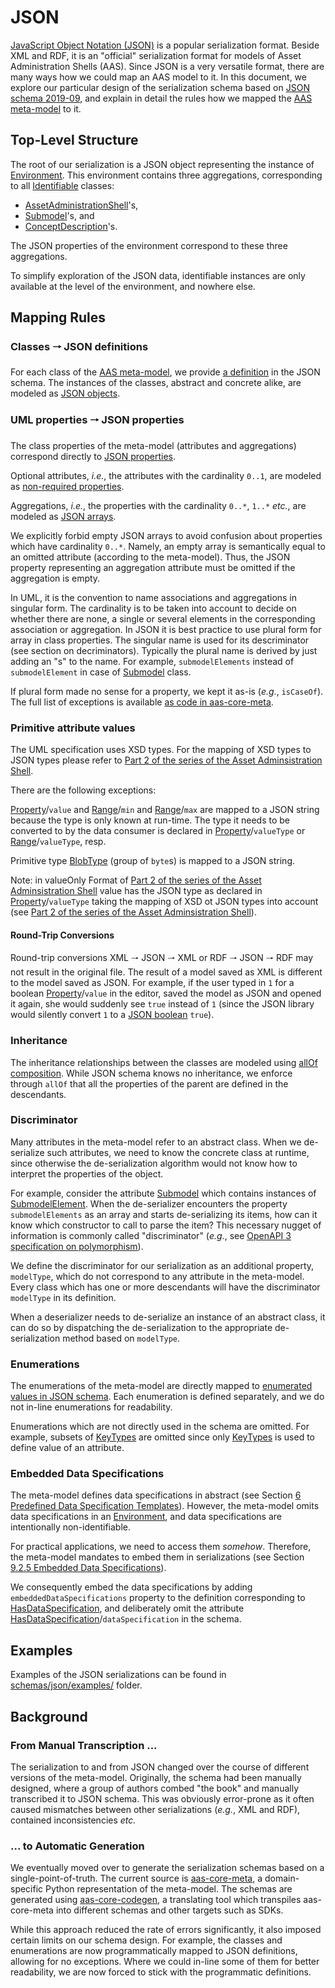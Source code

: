 # JSON

[JavaScript Object Notation (JSON)] is a popular serialization format.
Beside XML and RDF, it is an  "official" serialization format for models of Asset Administration Shells (AAS).
Since JSON is a very versatile format, there are many ways how we could map an AAS model to it.
In this document, we explore our particular design of the serialization schema based on [JSON schema 2019-09], and explain in detail the rules how we mapped the [AAS meta-model] to it.

[JavaScript Object Notation (JSON)]: https://www.json.org
[JSON schema 2019-09]: https://json-schema.org/specification-links.html#2019-09-formerly-known-as-draft-8
[AAS meta-model]: https://www.plattform-i40.de/IP/Redaktion/DE/Downloads/Publikation/Details_of_the_Asset_Administration_Shell_Part1_V3.pdf?__blob=publicationFile&v=10

## Top-Level Structure

The root of our serialization is a JSON object representing the instance of [Environment].
This environment contains three aggregations, corresponding to all [Identifiable] classes:

* [AssetAdministrationShell]'s,
* [Submodel]'s, and
* [ConceptDescription]'s.

[Environment]: https://www.plattform-i40.de/IP/Redaktion/DE/Downloads/Publikation/Details_of_the_Asset_Administration_Shell_Part1_V3.pdf?__blob=publicationFile&v=10#page=82
[Identifiable]: https://www.plattform-i40.de/IP/Redaktion/DE/Downloads/Publikation/Details_of_the_Asset_Administration_Shell_Part1_V3.pdf?__blob=publicationFile&v=10#page=51
[AssetAdministrationShell]: https://www.plattform-i40.de/IP/Redaktion/DE/Downloads/Publikation/Details_of_the_Asset_Administration_Shell_Part1_V3.pdf?__blob=publicationFile&v=10#page=57
[Submodel]: https://www.plattform-i40.de/IP/Redaktion/DE/Downloads/Publikation/Details_of_the_Asset_Administration_Shell_Part1_V3.pdf?__blob=publicationFile&v=10#page=61
[ConceptDescription]: https://www.plattform-i40.de/IP/Redaktion/DE/Downloads/Publikation/Details_of_the_Asset_Administration_Shell_Part1_V3.pdf?__blob=publicationFile&v=10#page=81

The JSON properties of the environment correspond to these three aggregations.

To simplify exploration of the JSON data, identifiable instances are only available at the level of the environment, and nowhere else.

## Mapping Rules

### Classes 🠒 JSON definitions

For each class of the [AAS meta-model], we provide [a definition] in the JSON schema.
The instances of the classes, abstract and concrete alike, are modeled as [JSON objects].

[a definition]: https://json-schema.org/understanding-json-schema/structuring.html#defs
[JSON objects]: https://json-schema.org/understanding-json-schema/reference/object.html

### UML properties  🠒 JSON properties

The class properties of the meta-model (attributes and aggregations) correspond directly to [JSON properties].

[JSON properties]: https://json-schema.org/understanding-json-schema/reference/object.html#properties

Optional attributes, *i.e.*, the attributes with the cardinality ``0..1``, are modeled as [non-required properties].

[non-required properties]: https://json-schema.org/understanding-json-schema/reference/object.html#required-properties

Aggregations, *i.e.*, the properties with the cardinality ``0..*``, ``1..*`` *etc.*, are modeled as [JSON arrays].

[JSON arrays]: https://json-schema.org/understanding-json-schema/reference/array.html

We explicitly forbid empty JSON arrays to avoid confusion about properties which have cardinality ``0..*``.
Namely, an empty array is semantically equal to an omitted attribute (according to the meta-model).
Thus, the JSON property representing an aggregation attribute must be omitted if the aggregation is empty.

In UML, it is the convention to name associations and aggregations in singular form. 
The cardinality is to be taken into account to decide on whether there are none, a single or several elements in the 
corresponding association or aggregation. 
In JSON it is best practice to use plural form for array in class properties. 
The singular name is used for its descriminator (see section on decriminators).
Typically the plural name is derived by just adding an "s" to the name.
For example, ``submodelElements`` instead of ``submodelElement`` in case of [Submodel] class.

If plural form made no sense for a property, we kept it as-is (*e.g.*, `isCaseOf`).
The full list of exceptions is available [as code in aas-core-meta].

[as code in aas-core-meta]: https://github.com/aas-core-works/aas-core-meta/blob/95055a55a8c8f60d75fb48c26eb932ff99945dd2/tests/test_v3rc2.py#L1122

### Primitive attribute values

The UML specification uses XSD types. For the mapping of XSD types to JSON types please refer to [Part 2 of the series of the Asset Adminsistration Shell].

There are the following exceptions: 

[Property]/``value`` and [Range]/``min`` and [Range]/``max`` are mapped to a JSON string 
because the type is only known at run-time. The type it needs to be converted to by the data consumer is declared in [Property]/``valueType`` or [Range]/``valueType``, resp.

Primitive type [BlobType] (group of ``byte``s) is mapped to a JSON string.

Note: in valueOnly Format of [Part 2 of the series of the Asset Adminsistration Shell] value has the JSON type as 
declared in [Property]/``valueType`` taking the mapping of XSD ot JSON types into account (see [Part 2 of the series of the Asset Adminsistration Shell]).

[Part 2 of the series of the Asset Adminsistration Shell]: https://industrialdigitaltwin.org/wp-content/uploads/2021/11/Details_of_the_Asset_Administration_Shell_Part_2_V1.pdf?__blob=publicationFile&v=10#page=81

[JSON strings]: https://json-schema.org/understanding-json-schema/reference/string.html

[Property]: https://www.plattform-i40.de/IP/Redaktion/DE/Downloads/Publikation/Details_of_the_Asset_Administration_Shell_Part1_V3.pdf?__blob=publicationFile&v=10#page=75
[Range]: https://www.plattform-i40.de/IP/Redaktion/DE/Downloads/Publikation/Details_of_the_Asset_Administration_Shell_Part1_V3.pdf?__blob=publicationFile&v=10#page=76
[BlobType]: https://www.plattform-i40.de/IP/Redaktion/DE/Downloads/Publikation/Details_of_the_Asset_Administration_Shell_Part1_V3.pdf?__blob=publicationFile&v=10#page=95
[JSON number]: https://www.rfc-editor.org/rfc/rfc4627#section-2.4
[JSON boolean]: https://json-schema.org/understanding-json-schema/reference/boolean.html
[XSD types]: https://www.w3.org/TR/xmlschema11-2
[5.7.12 Primitive and Simple Data Types]: https://www.plattform-i40.de/IP/Redaktion/DE/Downloads/Publikation/Details_of_the_Asset_Administration_Shell_Part1_V3.pdf?__blob=publicationFile&v=10#page=95

#### Round-Trip Conversions

Round-trip conversions XML 🠒 JSON 🠒 XML or RDF 🠒 JSON 🠒 RDF may not result in the original file.
The result of a model saved as XML is different to the model saved as JSON.
For example, if the user typed in `1` for a boolean [Property]/``value`` in the editor, saved the model as JSON and opened it again, she would suddenly see `true` instead of `1` (since the JSON library would silently convert `1` to a [JSON boolean] `true`).

### Inheritance

The inheritance relationships between the classes are modeled using [allOf composition].
While JSON schema knows no inheritance, we enforce through ``allOf`` that all the properties of the parent are defined in the descendants.

[allOf composition]: https://json-schema.org/understanding-json-schema/reference/combining.html#allof

### Discriminator

Many attributes in the meta-model refer to an abstract class.
When we de-serialize such attributes, we need to know the concrete class at runtime, since otherwise the de-serialization algorithm would not know how to interpret the properties of the object.

For example, consider the attribute [Submodel] which contains instances of [SubmodelElement].
When the de-serializer encounters the property ``submodelElements`` as an array and starts de-serializing its items, how can it know which constructor to call to parse the item?
This necessary nugget of information is commonly called "discriminator" (*e.g.*, see [OpenAPI 3 specification on polymorphism]).

[SubmodelElement]: https://www.plattform-i40.de/IP/Redaktion/DE/Downloads/Publikation/Details_of_the_Asset_Administration_Shell_Part1_V3.pdf?__blob=publicationFile&v=10#page=62
[OpenAPI 3 specification on polymorphism]: https://swagger.io/docs/specification/data-models/inheritance-and-polymorphism/

We define the discriminator for our serialization as an additional property, `modelType`, which do not correspond to any attribute in the meta-model.
Every class which has one or more descendants will have the discriminator `modelType` in its definition.

When a deserializer needs to de-serialize an instance of an abstract class, it can do so by dispatching the de-serialization to the appropriate de-serialization method based on `modelType`.

### Enumerations

The enumerations of the meta-model are directly mapped to [enumerated values in JSON schema].
Each enumeration is defined separately, and we do not in-line enumerations for readability.

[enumerated values in JSON schema]: https://json-schema.org/understanding-json-schema/reference/generic.html#enumerated-values

Enumerations which are not directly used in the schema are omitted.
For example, subsets of [KeyTypes] are omitted since only [KeyTypes] is used to define value of an attribute.

[KeyTypes]: https://www.plattform-i40.de/IP/Redaktion/DE/Downloads/Publikation/Details_of_the_Asset_Administration_Shell_Part1_V3.pdf?__blob=publicationFile&v=10#page=86

### Embedded Data Specifications

The meta-model defines data specifications in abstract (see Section [6 Predefined Data Specification Templates]).
However, the meta-model omits data specifications in an [Environment], and data specifications are intentionally non-identifiable.

[6 Predefined Data Specification Templates]: https://www.plattform-i40.de/IP/Redaktion/DE/Downloads/Publikation/Details_of_the_Asset_Administration_Shell_Part1_V3.pdf?__blob=publicationFile&v=10#page=106 

For practical applications, we need to access them *somehow*.
Therefore, the meta-model mandates to embed them in serializations (see Section [9.2.5 Embedded Data Specifications]).

[9.2.5 Embedded Data Specifications]: https://www.plattform-i40.de/IP/Redaktion/DE/Downloads/Publikation/Details_of_the_Asset_Administration_Shell_Part1_V3.pdf?__blob=publicationFile&v=10#page=150

We consequently embed the data specifications by adding `embeddedDataSpecifications` property to the definition corresponding to [HasDataSpecification], and deliberately omit the attribute [HasDataSpecification]/``dataSpecification`` in the schema.

[HasDataSpecification]: https://www.plattform-i40.de/IP/Redaktion/DE/Downloads/Publikation/Details_of_the_Asset_Administration_Shell_Part1_V3.pdf?__blob=publicationFile&v=10#page=56

## Examples

Examples of the JSON serializations can be found in [schemas/json/examples/](examples) folder.

## Background

### From Manual Transcription ...

The serialization to and from JSON changed over the course of different versions of the meta-model.
Originally, the schema had been manually designed, where a group of authors combed "the book" and manually transcribed it to JSON schema.
This was obviously error-prone as it often caused mismatches between other serializations (*e.g.*, XML and RDF), contained inconsistencies *etc.*

### ... to Automatic Generation

We eventually moved over to generate the serialization schemas based on a single-point-of-truth.
The current source is [aas-core-meta], a domain-specific Python representation of the meta-model.
The schemas are generated using [aas-core-codegen], a translating tool which transpiles aas-core-meta into different schemas and other targets such as SDKs.

[aas-core-meta]: https://github.com/aas-core-works/aas-core-meta
[aas-core-codegen]: https://github.com/aas-core-works/aas-core-codegen

While this approach reduced the rate of errors significantly, it also imposed certain limits on our schema design.
For example, the classes and enumerations are now programmatically mapped to JSON definitions, allowing for no exceptions.
Where we could in-line some of them for better readability, we are now forced to stick with the programmatic definitions.
